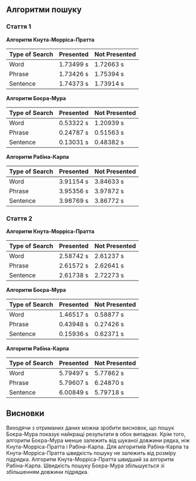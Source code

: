 ## Алгоритми пошуку


### Стаття 1

**Алгоритм Кнута-Морріса-Пратта**

| Type of Search  | Presented         | Not Presented  |
|-----------------|-------------------|----------------|
| Word            | 1.73499 s         | 1.72663 s      |
| Phrase          | 1.73426 s         | 1.75394 s      |
| Sentence        | 1.74373 s         | 1.73914 s      |

**Алгоритм Боєра-Мура**

| Type of Search  | Presented         | Not Presented  |
|-----------------|-------------------|----------------|
| Word            | 0.53322 s         | 1.20939 s      |
| Phrase          | 0.24787 s         | 0.51563 s      |
| Sentence        | 0.13031 s         | 0.48382 s      |

**Алгоритм Рабіна-Карпа**

| Type of Search  | Presented         | Not Presented  |
|-----------------|-------------------|----------------|
| Word            | 3.91154 s         | 3.84633 s      |
| Phrase          | 3.95356 s         | 3.97872 s      |
| Sentence        | 3.98769 s         | 3.86772 s      |


### Стаття 2

**Алгоритм Кнута-Морріса-Пратта**

| Type of Search  | Presented         | Not Presented  |
|-----------------|-------------------|----------------|
| Word            | 2.58742 s         | 2.61237 s      |
| Phrase          | 2.61572 s         | 2.62641 s      |
| Sentence        | 2.61738 s         | 2.72273 s      |

**Алгоритм Боєра-Мура**

| Type of Search  | Presented         | Not Presented  |
|-----------------|-------------------|----------------|
| Word            | 1.46517 s         | 0.58877 s      |
| Phrase          | 0.43948 s         | 0.27426 s      |
| Sentence        | 0.15936 s         | 0.62371 s      |

**Алгоритм Рабіна-Карпа**

| Type of Search  | Presented         | Not Presented  |
|-----------------|-------------------|----------------|
| Word            | 5.79497 s         | 5.77862 s      |
| Phrase          | 5.79607 s         | 6.24870 s      |
| Sentence        | 6.00849 s         | 5.79718 s      |


## Висновки

Виходячи з отриманих даних можна зробити висновок, що пошук Боєра-Мура показує найкращі результати в обох випадках. Крім того, алгоритм Боєра-Мура менше залежить від шуканої довжини рядка, ніж Кнута-Морріса-Пратта і Рабіна-Карпа. Для алгоритмів Рабіна-Карпа та Кнута-Морріса-Пратта швидкість пошуку не залежить від розміру підрядка. Алгоритм Кнута-Морріса-Пратта швидший за алгоритм Рабіна-Карпа. Швидкість пошуку Боєра-Мура збільшується зі збільшенням довжини підрядка.
